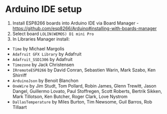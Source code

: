 # Arduino IDE setup

1. Install ESP8266 boards into Arduino IDE via Board Manager - https://github.com/esp8266/Arduino#installing-with-boards-manager
2. Select board `LOLIN(WEMOS) D1 mini Pro`
3. In Libraries Manager install:
  * `Time` by Michael Margolis
  * `Adafruit GFX Library` by Adafruit
  * `Adafruit_SSD1306` by Adafruit
  * `Timezone` by Jack Christensen
  * `IRremoteESP8266` by David Conran, Sebastien Warin, Mark Szabo, Ken Shirriff
  * `ArduinoJson` by Benoit Blanchon
  * `OneWire` by Jim Studt, Tom Pollard, Robin James, Glenn Trewitt, Jason Dangel, Guillermo Lovato, Paul Stoffregen, Scott Roberts, Bertrik Sikken, Mark Tillotson, Ken Butcher, Roger Clark, Love Nystrom
  * `DallasTemperature` by Miles Burton, Tim Newsome, Guil Barros, Rob Tillaart
